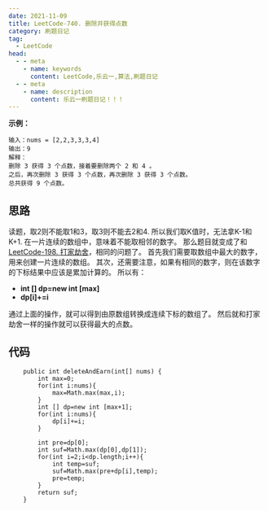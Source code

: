 ```yaml
---
date: 2021-11-09
title: LeetCode-740. 删除并获得点数
category: 刷题日记
tag:
  - LeetCode
head:
  - - meta
    - name: keywords
      content: LeetCode,乐云一,算法,刷题日记
  - - meta
    - name: description
      content: 乐云一刷题日记！！！
---
```

**示例：**
```
输入：nums = [2,2,3,3,3,4]
输出：9
解释：
删除 3 获得 3 个点数，接着要删除两个 2 和 4 。
之后，再次删除 3 获得 3 个点数，再次删除 3 获得 3 个点数。
总共获得 9 个点数。
```
## 思路
读题，取2则不能取1和3，取3则不能去2和4.
所以我们取K值时，无法拿K-1和K+1.
在一片连续的数组中，意味着不能取相邻的数字。
那么题目就变成了和[LeetCode-198. 打家劫舍](https://leyuna.xyz/#/blog?blogId=61)，相同的问题了。
首先我们需要取数组中最大的数字，用来创建一片连续的数组。
其次，还需要注意，如果有相同的数字，则在该数字的下标结果中应该是累加计算的。
所以有：
- **int [] dp=new int [max]**
- **dp[i]+=i**

通过上面的操作，就可以得到由原数组转换成连续下标的数组了。
然后就和打家劫舍一样的操作就可以获得最大的点数。
## 代码
```
    public int deleteAndEarn(int[] nums) {
        int max=0;
        for(int i:nums){
            max=Math.max(max,i);
        }
        int [] dp=new int [max+1];
        for(int i:nums){
            dp[i]+=i;
        }

        int pre=dp[0];
        int suf=Math.max(dp[0],dp[1]);
        for(int i=2;i<dp.length;i++){
            int temp=suf;
            suf=Math.max(pre+dp[i],temp);
            pre=temp;
        }
        return suf;
    }
```
